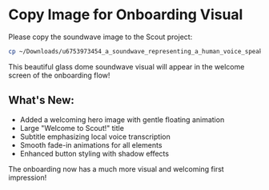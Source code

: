 # Copy Image for Onboarding Visual

Please copy the soundwave image to the Scout project:

```bash
cp ~/Downloads/u6753973454_a_soundwave_representing_a_human_voice_speaking_i_59bacfe3-a5a4-4e03-81d8-6def96567432_0\ \(1\).png src/assets/soundwave-visual.png
```

This beautiful glass dome soundwave visual will appear in the welcome screen of the onboarding flow!

## What's New:
- Added a welcoming hero image with gentle floating animation
- Large "Welcome to Scout!" title
- Subtitle emphasizing local voice transcription
- Smooth fade-in animations for all elements
- Enhanced button styling with shadow effects

The onboarding now has a much more visual and welcoming first impression!
